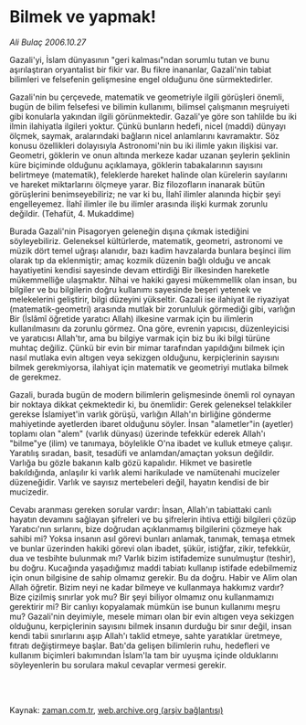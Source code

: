 # Bilmek ve yapmak!

*Ali Bulaç 2006.10.27*

<td class="columnist-detail">
<p>Gazali'yi, İslam dünyasının "geri kalması"ndan sorumlu tutan ve bunu aşırılaştıran oryantalist bir fikir var. Bu fikre inananlar, Gazali'nin tabiat bilimleri ve felsefenin gelişmesine engel olduğunu öne sürmektedirler.</p>
<p>
<div id="haberMetinDiv">
<p>Gazali'nin bu çerçevede, matematik ve geometriyle ilgili görüşleri önemli, bugün de bilim felsefesi ve bilimin kullanımı, bilimsel çalışmanın meşruiyeti gibi konularla yakından ilgili görünmektedir. Gazali'ye göre son tahlilde bu iki ilmin ilahiyatla ilgileri yoktur. Çünkü bunların hedefi, nicel (maddi) dünyayı ölçmek, saymak, aralarındaki bağların nicel anlamlarını kavramaktır. Söz konusu özellikleri dolayısıyla Astronomi'nin bu iki ilimle yakın ilişkisi var. Geometri, göklerin ve onun altında merkeze kadar uzanan şeylerin şeklinin küre biçiminde olduğunu açıklamaya, göklerin tabakalarının sayısını belirtmeye (matematik), feleklerde hareket halinde olan kürelerin sayılarını ve hareket miktarlarını ölçmeye yarar. Biz filozofların inanarak bütün görüşlerini benimseyebiliriz; ne var ki bu, İlahî ilimler alanında hiçbir şeyi engelleyemez. İlahî ilimler ile bu ilimler arasında ilişki kurmak zorunlu değildir. (Tehafüt, 4. Mukaddime) 
<p>Burada Gazali'nin Pisagoryen geleneğin dışına çıkmak istediğini söyleyebiliriz. Geleneksel kültürlerde, matematik, geometri, astronomi ve müzik dört temel uğraşı alanıdır, bazı kadim havzalarda bunlara beşinci ilim olarak tıp da eklenmiştir; amaç kozmik düzenin bağlı olduğu ve ancak hayatiyetini kendisi sayesinde devam ettirdiği Bir ilkesinden hareketle mükemmelliğe ulaşmaktır. Nihai ve hakiki gayesi mükemmellik olan insan, bu bilgiler ve bu bilgilerin doğru kullanımı sayesinde beşeri yetenek ve melekelerini geliştirir, bilgi düzeyini yükseltir. Gazali ise ilahiyat ile riyaziyat (matematik-geometri) arasında mutlak bir zorunluluk görmediği gibi, varlığın Bir (İslâmî öğretide yaratıcı Allah) ilkesine varmak için bu ilimlerin kullanılmasını da zorunlu görmez. Ona göre, evrenin yapıcısı, düzenleyicisi ve yaratıcısı Allah'tır, ama bu bilgiye varmak için biz bu iki bilgi türüne muhtaç değiliz. Çünkü bir evin bir mimar tarafından yapıldığını bilmek için nasıl mutlaka evin altıgen veya sekizgen olduğunu, kerpiçlerinin sayısını bilmek gerekmiyorsa, ilahiyat için matematik ve geometriyi mutlaka bilmek de gerekmez. 
<p>Gazali, burada bugün de modern bilimlerin gelişmesinde önemli rol oynayan bir noktaya dikkat çekmektedir ki, bu önemlidir: Gerek geleneksel telakkiler gerekse İslamiyet'in varlık görüşü, varlığın Allah'ın birliğine gönderme mahiyetinde ayetlerden ibaret olduğunu söyler. İnsan "alametler"in (ayetler) toplamı olan "alem" (varlık dünyası) üzerinde tefekkür ederek Allah'ı "bilme"ye (ilim) ve tanımaya, böylelikle O'na ibadet ve kulluk etmeye çalışır. Yaratılış sıradan, basit, tesadüfi ve anlamdan/amaçtan yoksun değildir. Varlığa bu gözle bakanın kalb gözü kapalıdır. Hikmet ve basiretle bakıldığında, anlaşılır ki varlık alemi harikulade ve namütenahi mucizeler düzeneğidir. Varlık ve sayısız mertebeleri değil, hayatın kendisi de bir mucizedir. 
<p>Cevabı aranması gereken sorular vardır: İnsan, Allah'ın tabiattaki canlı hayatın devamını sağlayan şifreleri ve bu şifrelerin ihtiva ettiği bilgileri çözüp Yaratıcı'nın sırlarını, bize doğrudan açıklanmamış bilgilerini çözmeye hak sahibi mi? Yoksa insanın asıl görevi bunları anlamak, tanımak, temaşa etmek ve bunlar üzerinden hakiki görevi olan ibadet, şükür, istiğfar, zikir, tefekkür, dua ve tesbihte bulunmak mı? Varlık bizim istifademize sunulmuştur (teshir), bu doğru. Kucağında yaşadığımız maddi tabiatı kullanıp istifade edebilmemiz için onun bilgisine de sahip olmamız gerekir. Bu da doğru. Habir ve Alim olan Allah öğretir. Bizim neyi ne kadar bilmeye ve kullanmaya hakkımız vardır? Bize çizilmiş sınırlar yok mu? Bir şeyi biliyor olmamız onu kullanmamızı gerektirir mi? Bir canlıyı kopyalamak mümkün ise bunun kullanımı meşru mu? Gazali'nin deyimiyle, mesele mimarı olan bir evin altıgen veya sekizgen olduğunu, kerpiçlerinin sayısını bilmek insanın durduğu bir sınır değil, insan kendi tabii sınırlarını aşıp Allah'ı taklid etmeye, sahte yaratıklar üretmeye, fıtratı değiştirmeye başlar. Batı'da gelişen bilimlerin ruhu, hedefleri ve kullanım biçimleri bakımından İslam'la tam bir uyuşma içinde olduklarını söyleyenlerin bu sorulara makul cevaplar vermesi gerekir. </p></p></p></p></div>
</p>


<p><br>
		 </br></p></td>

Kaynak: [zaman.com.tr](http://zaman.com.tr/yazar.do?yazino=443531), [web.archive.org (arşiv bağlantısı)](http://web.archive.org/web/20120314224939/http://www.zaman.com.tr/yazar.do?yazino=443531)
